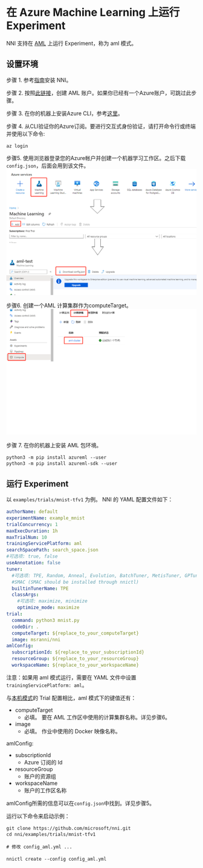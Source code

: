 **在 Azure Machine Learning 上运行 Experiment**
===
NNI 支持在 [AML](https://azure.microsoft.com/zh-cn/services/machine-learning/) 上运行 Experiment，称为 aml 模式。

## 设置环境
步骤 1. 参考[指南](../Tutorial/QuickStart.md)安装 NNI。

步骤 2. 按照[此链接](https://azure.microsoft.com/en-us/free/services/machine-learning/)，创建 AML 账户。如果你已经有一个Azure账户，可跳过此步骤。

步骤 3. 在你的机器上安装Azure CLI，参考[这里](https://docs.microsoft.com/en-us/cli/azure/install-azure-cli?view=azure-cli-latest)。

步骤 4. 从CLI验证你的Azure订阅。要进行交互式身份验证，请打开命令行或终端并使用以下命令:
```
az login
```

步骤5. 使用浏览器登录您的Azure帐户并创建一个机器学习工作区。之后下载`config.json`，后面会用到该文件。
![](../../img/aml_workspace.png)

步骤6. 创建一个AML 计算集群作为computeTarget。
![](../../img/aml_cluster.png)

步骤 7. 在你的机器上安装 AML 包环境。
```
python3 -m pip install azureml --user
python3 -m pip install azureml-sdk --user
```

## 运行 Experiment
以 `examples/trials/mnist-tfv1` 为例。 NNI 的 YAML 配置文件如下：

```yaml
authorName: default
experimentName: example_mnist
trialConcurrency: 1
maxExecDuration: 1h
maxTrialNum: 10
trainingServicePlatform: aml
searchSpacePath: search_space.json
#可选项: true, false
useAnnotation: false
tuner:
  #可选项: TPE, Random, Anneal, Evolution, BatchTuner, MetisTuner, GPTuner
  #SMAC (SMAC should be installed through nnictl)
  builtinTunerName: TPE
  classArgs:
    #可选项: maximize, minimize
    optimize_mode: maximize
trial:
  command: python3 mnist.py
  codeDir: .
  computeTarget: ${replace_to_your_computeTarget}
  image: msranni/nni
amlConfig:
  subscriptionId: ${replace_to_your_subscriptionId}
  resourceGroup: ${replace_to_your_resourceGroup}
  workspaceName: ${replace_to_your_workspaceName}

```

注意：如果用 aml 模式运行，需要在 YAML 文件中设置 `trainingServicePlatform: aml`。

与[本机模式](LocalMode.md)的 Trial 配置相比，aml 模式下的键值还有：
* computeTarget
    * 必填。 要在 AML 工作区中使用的计算集群名称。详见步骤6。
* image
    * 必填。 作业中使用的 Docker 映像名称。

amlConfig:
* subscriptionId
    * Azure 订阅的 Id
* resourceGroup
    * 账户的资源组
* workspaceName
    * 账户的工作区名称

amlConfig所需的信息可以在`config.json`中找到。详见步骤5。

运行以下命令来启动示例：
```
git clone https://github.com/microsoft/nni.git
cd nni/examples/trials/mnist-tfv1

# 修改 config_aml.yml ...

nnictl create --config config_aml.yml
```
  